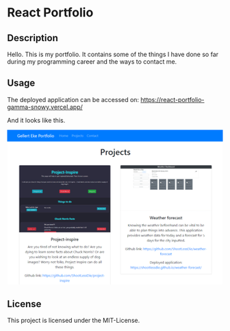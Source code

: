 # React Portfolio

## Description

Hello. This is my portfolio. It contains some of the things I have done so far during my programming career and the ways to contact me.

## Usage

The deployed application can be accessed on: https://react-portfolio-gamma-snowy.vercel.app/

And it looks like this.

<p>
    <img alt= "Screenshot of web application." src="./src/Screenshot.png"/>
</p>


## License

This project is licensed under the MIT-License.